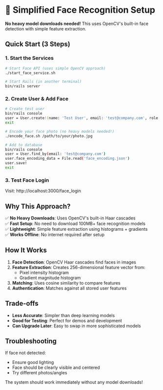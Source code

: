 # 🎯 **Simplified Face Recognition Setup**

**No heavy model downloads needed!** This uses OpenCV's built-in face detection with simple feature extraction.

## **Quick Start (3 Steps)**

### **1. Start the Services**
```bash
# Start Face API (uses simple OpenCV approach)
./start_face_service.sh

# Start Rails (in another terminal)
bin/rails server
```

### **2. Create User & Add Face**
```bash
# Create test user
bin/rails console
user = User.create!(name: 'Test User', email: 'test@company.com', role: 'attendee')
exit

# Encode your face photo (no heavy models needed!)
./encode_face.sh /path/to/your/photo.jpg

# Add to database
bin/rails console
user = User.find_by(email: 'test@company.com')
user.face_encoding_data = File.read('face_encoding.json')
user.save!
exit
```

### **3. Test Face Login**
Visit: http://localhost:3000/face_login

## **Why This Approach?**

✅ **No Heavy Downloads**: Uses OpenCV's built-in Haar cascades  
✅ **Fast Setup**: No need to download 100MB+ face recognition models  
✅ **Lightweight**: Simple feature extraction using histograms + gradients  
✅ **Works Offline**: No internet required after setup  

## **How It Works**

1. **Face Detection**: OpenCV Haar cascades find faces in images
2. **Feature Extraction**: Creates 256-dimensional feature vector from:
   - Pixel intensity histogram
   - Gradient magnitude histogram
3. **Matching**: Uses cosine similarity to compare features
4. **Authentication**: Matches against all stored user features

## **Trade-offs**

- **Less Accurate**: Simpler than deep learning models
- **Good for Testing**: Perfect for demos and development
- **Can Upgrade Later**: Easy to swap in more sophisticated models

## **Troubleshooting**

If face not detected:
- Ensure good lighting
- Face should be clearly visible and centered
- Try different photos/angles

The system should work immediately without any model downloads!
